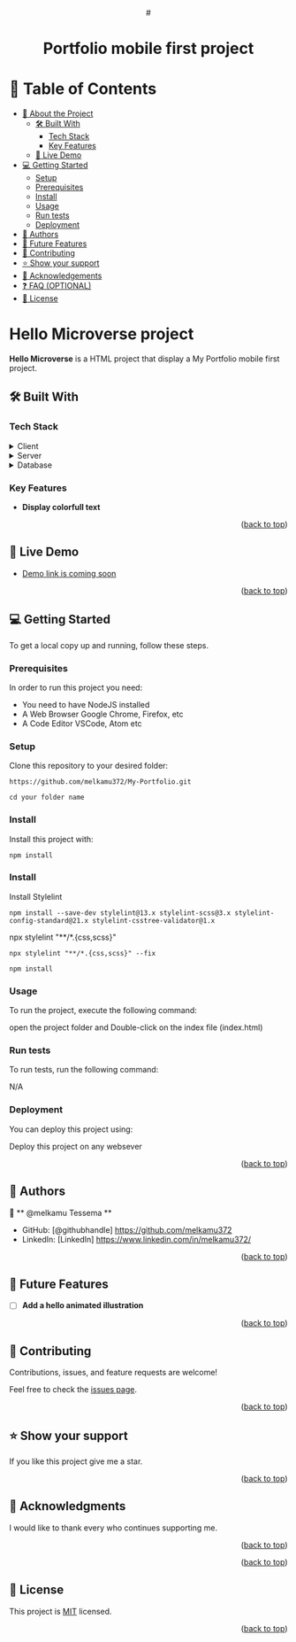 <a name="readme-top"></a>

<div align="center">
# <h1> Portfolio mobile first project </h1>
</div>

# 📗 Table of Contents

- [📖 About the Project](#about-project)
  - [🛠 Built With](#built-with)
    - [Tech Stack](#tech-stack)
    - [Key Features](#key-features)
  - [🚀 Live Demo](#live-demo)
- [💻 Getting Started](#getting-started)
  - [Setup](#setup)
  - [Prerequisites](#prerequisites)
  - [Install](#install)
  - [Usage](#usage)
  - [Run tests](#run-tests)
  - [Deployment](#deployment)
- [👥 Authors](#authors)
- [🔭 Future Features](#future-features)
- [🤝 Contributing](#contributing)
- [⭐️ Show your support](#support)
- [🙏 Acknowledgements](#acknowledgements)
- [❓ FAQ (OPTIONAL)](#faq)
- [📝 License](#license)

# Hello Microverse project <a name="about-project"></a>

**Hello Microverse** is a HTML project that display a My Portfolio mobile first project.

## 🛠 Built With <a name="built-with"></a>

### Tech Stack <a name="tech-stack"></a>

<details>
  <summary>Client</summary>
  <ul>
    <li><a href="https://developer.mozilla.org/en-US/docs/Web/HTML">HTML</a></li>
    <li><a href="https://developer.mozilla.org/en-US/docs/Web/CSS">CSS</a></li>
  </ul>
</details>

<details>
  <summary>Server</summary>
  <ul>
    <li>N/A</li>
  </ul>
</details>

<details>
<summary>Database</summary>
  <ul>
    <li>N/A</li>
  </ul>
</details>

### Key Features <a name="key-features"></a>

- **Display colorfull text**

<p align="right">(<a href="#readme-top">back to top</a>)</p>

## 🚀 Live Demo <a name="live-demo"></a>

- [Demo link is coming soon](#)

<p align="right">(<a href="#readme-top">back to top</a>)</p>

## 💻 Getting Started <a name="getting-started"></a>

To get a local copy up and running, follow these steps.

### Prerequisites

In order to run this project you need:

- You need to have NodeJS installed
- A Web Browser Google Chrome, Firefox, etc
- A Code Editor VSCode, Atom etc 

### Setup

Clone this repository to your desired folder:

```
https://github.com/melkamu372/My-Portfolio.git

cd your folder name
```

### Install

Install this project with:

```
npm install
```
### Install

Install Stylelint
```
npm install --save-dev stylelint@13.x stylelint-scss@3.x stylelint-config-standard@21.x stylelint-csstree-validator@1.x

````
npx stylelint "**/*.{css,scss}"

```
npx stylelint "**/*.{css,scss}" --fix
```

```
npm install
```
### Usage

To run the project, execute the following command:

open the project folder and Double-click on the index file (index.html)

### Run tests

To run tests, run the following command:

N/A

### Deployment

You can deploy this project using:

Deploy this project on any websever

<p align="right">(<a href="#readme-top">back to top</a>)</p>

## 👥 Authors <a name="authors"></a>

👤 ** @melkamu Tessema **

- GitHub: [@githubhandle] https://github.com/melkamu372
- LinkedIn: [LinkedIn] https://www.linkedin.com/in/melkamu372/

<p align="right">(<a href="#readme-top">back to top</a>)</p>

## 🔭 Future Features <a name="future-features"></a>

- [ ] **Add a hello animated illustration**

<p align="right">(<a href="#readme-top">back to top</a>)</p>

## 🤝 Contributing <a name="contributing"></a>

Contributions, issues, and feature requests are welcome!

Feel free to check the [issues page](../../issues/).

<p align="right">(<a href="#readme-top">back to top</a>)</p>

## ⭐️ Show your support <a name="support"></a>

If you like this project give me a star.

<p align="right">(<a href="#readme-top">back to top</a>)</p>

## 🙏 Acknowledgments <a name="acknowledgements"></a>

I would like to thank every who continues supporting me.

<p align="right">(<a href="#readme-top">back to top</a>)</p>

<p align="right">(<a href="#readme-top">back to top</a>)</p>

## 📝 License <a name="license"></a>

This project is [MIT](./MIT.md) licensed.

<p align="right">(<a href="#readme-top">back to top</a>)</p>
